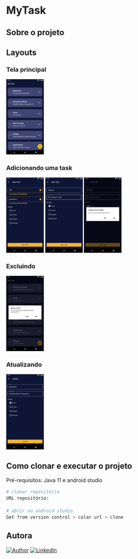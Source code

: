 # MyTask
## Sobre o projeto



## Layouts

### Tela principal
 <p align="left">
           <img alt="tasks"
            src="https://github.com/MariaLuiza-CS/MyTask/blob/master/app/src/main/res/drawable/screenshots_tasks.png" width="20%"
            title="tasks" />
 <p/>
 
### Adicionando uma task
 <p align="left">
            <img alt="adicionando task error campo vazio"
            src="https://github.com/MariaLuiza-CS/MyTask/blob/master/app/src/main/res/drawable/screenshots_add_task_error.png" width="20%"
            title="adicionando task error campo vazio" />
          <img alt="Exemplo adicionando task"
            src="https://github.com/MariaLuiza-CS/MyTask/blob/master/app/src/main/res/drawable/screenshots_add_task.png" width="20%"
            title="Exemplo adicionando task" />
           <img alt="adicionando task alerta"
            src="https://github.com/MariaLuiza-CS/MyTask/blob/master/app/src/main/res/drawable/screenshots_add_task_alert.png" width="20%"
            title="adicionando task alerta" />
 <p/>
 
 ### Excluindo
 <p align="left">
         <img alt="deletando task alerta"
            src="https://github.com/MariaLuiza-CS/MyTask/blob/master/app/src/main/res/drawable/screenshots_delete_task.png" width="20%"
            title="deletando task alerta" />
<p/>

### Atualizando
 <p align="left">
          <img alt="update task"
            src="https://github.com/MariaLuiza-CS/MyTask/blob/master/app/src/main/res/drawable/screenshots_task_details.png" width="20%"
            title="update task" />
<p/>

## Como clonar e executar o projeto

Pré-requisitos: Java 11 e android studio
```bash 
# clonar repositório
URL repositório: 

# abrir no android studio
Get from version control > colar url > clone
```
## Autora
[![Author](https://img.shields.io/static/v1?label=@author&message=Maria%20Luíza&color=important)](https://github.com/MariaLuiza-CS)
[![LinkedIn](https://img.shields.io/static/v1?label=@linkedin&message=@marialuiza-0&color=blue)](https://www.linkedin.com/in/marialuiza-0/)




